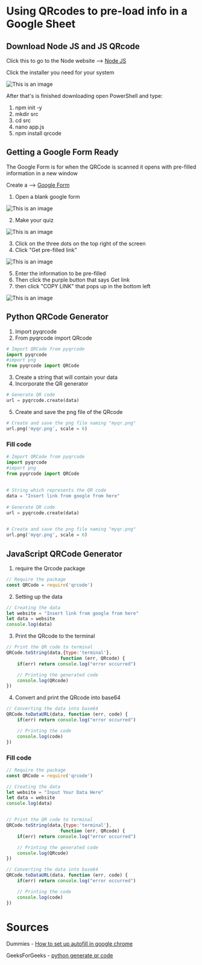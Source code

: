 # Using QRcodes to pre-load info in a Google Sheet


## Download Node JS and JS QRcode

Click this to go to the Node website --> [Node JS](https://nodejs.org/en/download/)

Click the installer you need for your system

![This is an image](https://github.com/loganhue52/IT-Vending-Machine/blob/d45abb1dcf312a3be5e50165e55e01c27ced12fb/Pics%20for%20readme/Screenshot%202021-11-30%20123816.png)

After that's is finished downloading open PowerShell and type:
1. npm init -y
2. mkdir src
3. cd src
4. nano app.js
5. npm install qrcode
## Getting a Google Form Ready

The Google Form is for when the QRCode is scanned it opens with pre-filled information in a new window

Create a --> [Google Form](https://docs.google.com/forms)

1. Open a blank google form

![This is an image](https://github.com/loganhue52/IT-Vending-Machine/blob/d45abb1dcf312a3be5e50165e55e01c27ced12fb/Pics%20for%20readme/Screenshot%202021-11-30%20122451.png)

2. Make your quiz

![This is an image](https://github.com/loganhue52/IT-Vending-Machine/blob/d45abb1dcf312a3be5e50165e55e01c27ced12fb/Pics%20for%20readme/Screenshot%202021-11-30%20123020.png)

3. Click on the three dots on the top right of the screen
4. Click "Get pre-filled link"

![This is an image](https://github.com/loganhue52/IT-Vending-Machine/blob/d45abb1dcf312a3be5e50165e55e01c27ced12fb/Pics%20for%20readme/Screenshot%202021-11-30%20123133.png)

5. Enter the information to be pre-filled
6. Then click the purple button that says Get link
7. then click "COPY LINK" that pops up in the bottom left

![This is an image](https://github.com/loganhue52/IT-Vending-Machine/blob/d45abb1dcf312a3be5e50165e55e01c27ced12fb/Pics%20for%20readme/Screenshot%202021-11-30%20123234.png)

## Python QRCode Generator

1. Import pyqrcode
2. From pyqrcode import QRcode
```py
# Import QRCode from pyqrcode
import pyqrcode
#import png
from pyqrcode import QRCode
```
3. Create a string that will contain your data
4. Incorporate  the QR generator

```py
# Generate QR code
url = pyqrcode.create(data)
```
5. Create and save the png file of the QRcode

```py
# Create and save the png file naming "myqr.png"
url.png('myqr.png', scale = 6)
```

### Fill code 

```py
# Import QRCode from pyqrcode
import pyqrcode
#import png
from pyqrcode import QRCode
  
  
# String which represents the QR code
data = "Insert link from google from here"
  
# Generate QR code
url = pyqrcode.create(data)
  

# Create and save the png file naming "myqr.png"
url.png('myqr.png', scale = 6)
```

## JavaScript QRCode Generator

1. require the Qrcode package
```js
// Require the package
const QRCode = require('qrcode')
```
2. Setting up the data
```js
// Creating the data
let website = "Insert link from google from here"
let data = website
console.log(data)
```
3. Print the QRcode to the terminal
```js
// Print the QR code to terminal
QRCode.toString(data,{type:'terminal'},
					function (err, QRcode) {
	if(err) return console.log("error occurred")

	// Printing the generated code
	console.log(QRcode)
})
```
4. Convert and print the QRcode into base64
```js
// Converting the data into base64
QRCode.toDataURL(data, function (err, code) {
	if(err) return console.log("error occurred")

	// Printing the code
	console.log(code)
})
```


### Fill code 

```js
// Require the package
const QRCode = require('qrcode')

// Creating the data
let website = "Input Your Data Here"
let data = website
console.log(data)


// Print the QR code to terminal
QRCode.toString(data,{type:'terminal'},
					function (err, QRcode) {
	if(err) return console.log("error occurred")

	// Printing the generated code
	console.log(QRcode)
})

// Converting the data into base64
QRCode.toDataURL(data, function (err, code) {
	if(err) return console.log("error occurred")

	// Printing the code
	console.log(code)
})

```



# Sources

Dummies - [How to set up autofill in google chrome](https://www.dummies.com/education/internet-basics/how-to-set-up-autofill-in-google-chrome/)

GeeksForGeeks - [python generate qr code](https://www.geeksforgeeks.org/python-generate-qr-code-using-pyqrcode-module/)



  

  


